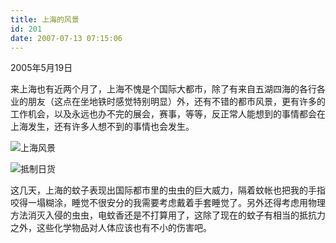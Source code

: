 ```yaml
---
title: 上海的风景
id: 201
date: 2007-07-13 07:15:06
---
```


2005年5月19日

来上海也有近两个月了，上海不愧是个国际大都市，除了有来自五湖四海的各行各业的朋友（这点在坐地铁时感觉特别明显）外，还有不错的都市风景，更有许多的工作机会，以及永远也办不完的展会，赛事，等等，反正常人能想到的事情都会在上海发生，还有许多人想不到的事情也会发生。

![上海风景](http://www.candreams.com/images/dad/shfengjing.jpg "上海风景")

![抵制日货](http://www.candreams.com/images/dad/youxing.jpg "抵制日货")

这几天，上海的蚊子表现出国际都市里的虫虫的巨大威力，隔着蚊帐也把我的手指咬得一塌糊涂，睡觉不很安分的我需要考虑戴着手套睡觉了。另外还得考虑用物理方法消灭入侵的虫虫，电蚊香还是不打算用了，这除了现在的蚊子有相当的抵抗力之外，这些化学物品对人体应该也有不小的伤害吧。